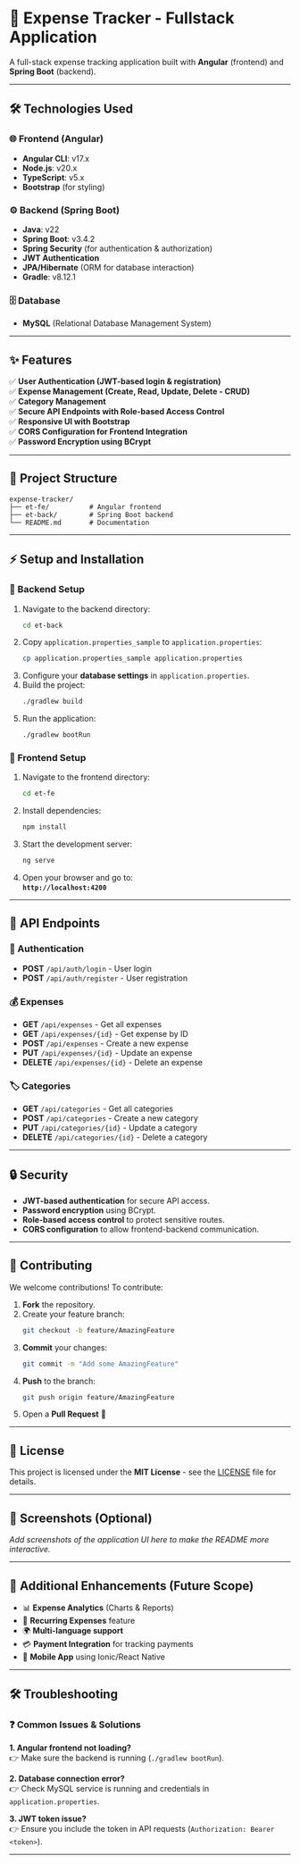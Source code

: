 # 🚀 Expense Tracker - Fullstack Application

A full-stack expense tracking application built with **Angular** (frontend) and **Spring Boot** (backend).

---

## 🛠️ Technologies Used

### 🌐 Frontend (Angular)
- **Angular CLI**: v17.x
- **Node.js**: v20.x
- **TypeScript**: v5.x
- **Bootstrap** (for styling)

### ⚙️ Backend (Spring Boot)
- **Java**: v22
- **Spring Boot**: v3.4.2
- **Spring Security** (for authentication & authorization)
- **JWT Authentication**
- **JPA/Hibernate** (ORM for database interaction)
- **Gradle**: v8.12.1

### 🗄️ Database
- **MySQL** (Relational Database Management System)

---

## ✨ Features
✅ **User Authentication (JWT-based login & registration)**  
✅ **Expense Management (Create, Read, Update, Delete - CRUD)**  
✅ **Category Management**  
✅ **Secure API Endpoints with Role-based Access Control**  
✅ **Responsive UI with Bootstrap**  
✅ **CORS Configuration for Frontend Integration**  
✅ **Password Encryption using BCrypt**  

---

## 📂 Project Structure

```plaintext
expense-tracker/
├── et-fe/          # Angular frontend
├── et-back/        # Spring Boot backend
└── README.md       # Documentation
```

---

## ⚡ Setup and Installation

### 🔹 Backend Setup

1. Navigate to the backend directory:
   ```sh
   cd et-back
   ```
2. Copy `application.properties_sample` to `application.properties`:
   ```sh
   cp application.properties_sample application.properties
   ```
3. Configure your **database settings** in `application.properties`.
4. Build the project:
   ```sh
   ./gradlew build
   ```
5. Run the application:
   ```sh
   ./gradlew bootRun
   ```

### 🔹 Frontend Setup

1. Navigate to the frontend directory:
   ```sh
   cd et-fe
   ```
2. Install dependencies:
   ```sh
   npm install
   ```
3. Start the development server:
   ```sh
   ng serve
   ```
4. Open your browser and go to:  
   **`http://localhost:4200`**

---

## 🔗 API Endpoints

### 🔑 Authentication
- **POST** `/api/auth/login` - User login
- **POST** `/api/auth/register` - User registration

### 💰 Expenses
- **GET** `/api/expenses` - Get all expenses
- **GET** `/api/expenses/{id}` - Get expense by ID
- **POST** `/api/expenses` - Create a new expense
- **PUT** `/api/expenses/{id}` - Update an expense
- **DELETE** `/api/expenses/{id}` - Delete an expense

### 🏷️ Categories
- **GET** `/api/categories` - Get all categories
- **POST** `/api/categories` - Create a new category
- **PUT** `/api/categories/{id}` - Update a category
- **DELETE** `/api/categories/{id}` - Delete a category

---

## 🔒 Security

- **JWT-based authentication** for secure API access.
- **Password encryption** using BCrypt.
- **Role-based access control** to protect sensitive routes.
- **CORS configuration** to allow frontend-backend communication.

---

## 👥 Contributing

We welcome contributions! To contribute:

1. **Fork** the repository.
2. Create your feature branch:
   ```sh
   git checkout -b feature/AmazingFeature
   ```
3. **Commit** your changes:
   ```sh
   git commit -m "Add some AmazingFeature"
   ```
4. **Push** to the branch:
   ```sh
   git push origin feature/AmazingFeature
   ```
5. Open a **Pull Request** 🚀

---

## 📜 License

This project is licensed under the **MIT License** - see the [LICENSE](LICENSE) file for details.

---

## 📸 Screenshots (Optional)

_Add screenshots of the application UI here to make the README more interactive._

---

## 📌 Additional Enhancements (Future Scope)
- 📊 **Expense Analytics** (Charts & Reports)
- 📅 **Recurring Expenses** feature
- 🌍 **Multi-language support**
- 💳 **Payment Integration** for tracking payments
- 📱 **Mobile App** using Ionic/React Native

---

## 🛠 Troubleshooting

### ❓ Common Issues & Solutions
**1. Angular frontend not loading?**  
👉 Make sure the backend is running (`./gradlew bootRun`).

**2. Database connection error?**  
👉 Check MySQL service is running and credentials in `application.properties`.

**3. JWT token issue?**  
👉 Ensure you include the token in API requests (`Authorization: Bearer <token>`).

---
